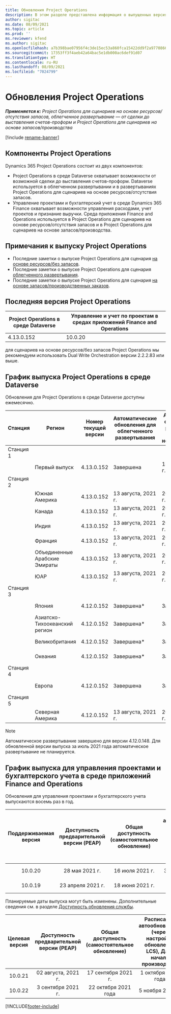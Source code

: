 ```yaml
---
title: Обновления Project Operations
description: В этом разделе представлена информация о выпущенных версиях Dynamics 365 Project Operations.
author: sigitac
ms.date: 08/09/2021
ms.topic: article
ms.prod: ''
ms.reviewer: kfend
ms.author: sigitac
ms.openlocfilehash: a7b398bae07956f4c3de15ec53a860fca15422dd9f2a977086669ebf2fcdb240
ms.sourcegitcommit: 17353ff3f4aeb42a64bac5e1db000ac6def91d07
ms.translationtype: HT
ms.contentlocale: ru-RU
ms.lasthandoff: 08/09/2021
ms.locfileid: "7024799"
---
```

# <a name="project-operations-updates"></a>Обновления Project Operations

_**Применяется к:** Project Operations для сценариев на основе ресурсов/отсутствия запасов, облегченное развертывание — от сделки до выставления счетов-проформ и Project Operations для сценариев на основе запасов/производства_

[!include [rename-banner](~/includes/cc-data-platform-banner.md)]

## <a name="project-operations-components"></a>Компоненты Project Operations

Dynamics 365 Project Operations состоит из двух компонентов:

- Project Operations в среде Dataverse охватывает возможности от возможной сделки до выставления счетов-проформ. Dataverse используется в облегченном развертывании и в развертываниях Project Operations для сценариев на основе ресурсов/отсутствия запасов.
- Управление проектами и бухгалтерский учет в среде Dynamics 365 Finance охватывает возможности управления расходами, учет проектов и признание выручки. Среда приложения Finance and Operations используется в Project Operations для сценариев на основе ресурсов/отсутствия запасов и в Project Operations для сценариев на основе запасов/производства.

## <a name="project-operations-release-notes"></a>Примечания к выпуску Project Operations
- Последние заметки о выпуске Project Operations для сценария [на основе ресурсов/без запасов](whats-new-july-2021-resource-based.md).
- Последние заметки о выпуске Project Operations для сценария [облегченного развертывания](../pro/whats-new/whats-new-july-2021-lite.md).
- Последние заметки о выпуске Project Operations для сценария [на основе запасов/производственных заказов](../prod-pma/whats-new/whats-new-jul-2021-stocked.md).

## <a name="project-operations-latest-version"></a>Последняя версия Project Operations

| Project Operations в среде Dataverse | Управление и учет по проектам в средах приложений Finance and Operations | 
| --- | --- |
| 4.13.0.152 | 10.0.20 |

для сценариев на основе ресурсов/без запасов Project Operations мы рекомендуем использовать Dual Write Orchestration версии 2.2.2.83 или выше.

## <a name="release-schedule-for-project-operations-on-dataverse-environment"></a>График выпуска Project Operations в среде Dataverse

Обновления для Project Operations в среде Dataverse доступны ежемесячно. 

| Станция | Регион | Номер текущей версии | Автоматические обновления для облегченного развертывания | Автоматические обновления для развертывания ресурсов/нескладируемого | Следующий номер версии | Следующая общедоступная версия |
|-----------|-----------------------|-----------------|--------------------|---------------------|---------------------|---------------------|
| Станция 1 |   &nbsp;              |    &nbsp;       | &nbsp;             |      &nbsp;         |      &nbsp;         |      &nbsp;         |
|   &nbsp;  | Первый выпуск         |  4.13.0.152     | Завершена           | 13 августа, 2021 г.     | Подлежит уточнению                 | 27 августа, 2021 г.     |
| Станция 2 |   &nbsp;              |    &nbsp;       | &nbsp;             |      &nbsp;         |      &nbsp;         |      &nbsp;         |
|   &nbsp;  | Южная Америка         |  4.13.0.152     | 13 августа, 2021 г.    | 20 августа, 2021 г.     | Подлежит уточнению                 | 27 августа, 2021 г.     |
|    &nbsp; | Канада                |  4.13.0.152     | 13 августа, 2021 г.    | 20 августа, 2021 г.     | Подлежит уточнению                 | 27 августа, 2021 г.     |
|   &nbsp;  | Индия                 |  4.13.0.152     | 13 августа, 2021 г.    | 20 августа, 2021 г.     | Подлежит уточнению                 | 27 августа, 2021 г.     |
|   &nbsp;  | Франция                |  4.13.0.152     | 13 августа, 2021 г.    | 20 августа, 2021 г.     | Подлежит уточнению                 | 27 августа, 2021 г.     |
|   &nbsp;  | Объединенные Арабские Эмираты  |  4.13.0.152     | 13 августа, 2021 г.    | 20 августа, 2021 г.     | Подлежит уточнению                 | 27 августа, 2021 г.     |
|   &nbsp;  | ЮАР          |  4.13.0.152     | 13 августа, 2021 г.    | 20 августа, 2021 г.     | Подлежит уточнению                 | 27 августа, 2021 г.     |
| Станция 3 |      &nbsp;           |     &nbsp;      |     &nbsp;         |      &nbsp;         |      &nbsp;         |      &nbsp;         |
|   &nbsp;  | Япония                 |  4.12.0.152     | Завершена*          | Завершена            | 4.13.0.152          | 13 августа, 2021 г.     |
|   &nbsp;  | Азиатско-Тихоокеанский регион          |  4.12.0.152     | Завершена*          | Завершена            | 4.13.0.152          | 13 августа, 2021 г.     |
|   &nbsp;  | Великобритания         |  4.12.0.152     | Завершена*          | Завершена            | 4.13.0.152          | 13 августа, 2021 г.     |
|   &nbsp;  | Океания               |  4.12.0.152     | Завершена*          | Завершена            | 4.13.0.152          | 13 августа, 2021 г.     |
| Станция 4 |     &nbsp;            |     &nbsp;      |     &nbsp;         |      &nbsp;         |      &nbsp;         |      &nbsp;         |
|   &nbsp;  | Европа                |  4.12.0.152     | Завершена           | Завершена            | 4.13.0.152          | 20 августа, 2021 г.     |
| Станция 5 |     &nbsp;            |     &nbsp;      |     &nbsp;         |      &nbsp;         |      &nbsp;         |      &nbsp;         |
|   &nbsp;  | Северная Америка         |  4.12.0.152     | 13 августа, 2021 г.    | 20 августа, 2021 г.     | 4.13.0.152          | 27 августа, 2021 г.     |


> [!NOTE]
> Автоматическое развертывание завершено для версии 4.12.0.148. Для обновленной версии выпуска за июль 2021 года автоматическое развертывание не планируется.

## <a name="release-schedule-for-project-management-and-accounting-in-the-finance-and-operations-apps-environment"></a>График выпуска для управления проектами и бухгалтерского учета в среде приложений Finance and Operations

Обновления для управления проектами и бухгалтерского учета выпускаются восемь раз в год.

|          Поддерживаемая версия          | Доступность предварительной версии (PEAP) | Общая доступность (самостоятельное обновление) | Расписание автообновления (через настройки обновления LCS), Дата начала производства |   Завершение обслуживания   |
|:-------------------------:|:---------------------------:|:---------------------------------:|:--------------------------------------------------------------------:|:------------------:|
|          10.0.20          |         28 мая 2021 г.        |           16 июля 2021 г.           |                             30 июля 2021 г.                             |  22 октября 2021 года  |
|          10.0.19          |        23 апреля 2021 г.       |            18 июня 2021 г.           |                             2 июля 2021 г.                             | 17 сентября 2021 г. |



Планируемые даты выпуска могут быть изменены. Дополнительные сведения см. в разделе [Доступность обновления службы](/dynamics365/fin-ops-core/fin-ops/get-started/public-preview-releases?toc=%2fdynamics365%2ffinance%2ftoc.json).

|          Целевая версия          | Доступность предварительной версии (PEAP) | Общая доступность (самостоятельное обновление) | Расписание автообновления (через настройки обновления LCS), Дата начала производства |   Завершение обслуживания   |
|:-------------------------:|:---------------------------:|:---------------------------------:|:--------------------------------------------------------------------:|:------------------:|
|          10.0.21          |         02 августа, 2021 г.     |           17 сентября 2021 г.      |                             1 октября 2021 года                           |  10 декабря 2021 г.  |
|          10.0.22          |      3 сентября 2021 г.      |          22 октября 2021 года         |                           5 ноября 2021 г.                           |  14 января 2022 г.  |

[!INCLUDE[footer-include](../includes/footer-banner.md)]
